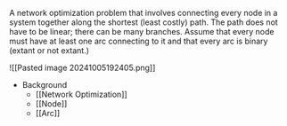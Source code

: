 A network optimization problem that involves connecting every node in a system together along the shortest (least costly) path. The path does not have to be linear; there can be many branches. Assume that every node must have at least one arc connecting to it and that every arc is binary (extant or not extant.)

![[Pasted image 20241005192405.png]]

- Background
	- [[Network Optimization]]
	- [[Node]]
	- [[Arc]]